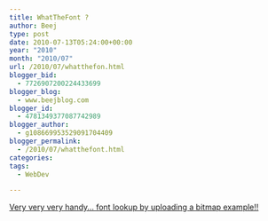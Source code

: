 ```yaml
---
title: WhatTheFont ?
author: Beej
type: post
date: 2010-07-13T05:24:00+00:00
year: "2010"
month: "2010/07"
url: /2010/07/whatthefon.html
blogger_bid:
  - 7726907200224433699
blogger_blog:
  - www.beejblog.com
blogger_id:
  - 4781349377087742989
blogger_author:
  - g108669953529091704409
blogger_permalink:
  - /2010/07/whatthefont.html
categories:
tags:
  - WebDev

---
```

[Very very very handy… font lookup by uploading a bitmap example!!][1]

 [1]: https://new.myfonts.com/WhatTheFont/
